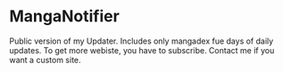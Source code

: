 # MangaNotifier
Public version of my Updater. Includes only mangadex fue days of daily updates.  To get more webiste, you have to subscribe.  Contact me if you want a custom site.
